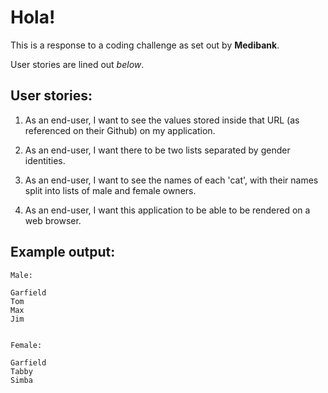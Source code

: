 # Hola!

This is a response to a coding challenge as set out by **Medibank**.

User stories are lined out *below*.

## User stories:

1) As an end-user, I want to see the values stored inside that URL (as referenced on their Github) on my application.

2) As an end-user, I want there to be two lists separated by gender identities.

3) As an end-user, I want to see the names of each 'cat', with their names split into lists of male and female owners.

4) As an end-user, I want this application to be able to be rendered on a web browser.

## Example output:

    Male:

    Garfield
    Tom
    Max
    Jim


    Female:
    
    Garfield
    Tabby
    Simba



